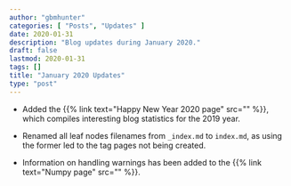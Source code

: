 ```yaml
---
author: "gbmhunter"
categories: [ "Posts", "Updates" ]
date: 2020-01-31
description: "Blog updates during January 2020."
draft: false
lastmod: 2020-01-31
tags: []
title: "January 2020 Updates"
type: "post"
---
```


* Added the {{% link text="Happy New Year 2020 page" src="" %}}, which compiles interesting blog statistics for the 2019 year.

* Renamed all leaf nodes filenames from `_index.md` to `index.md`, as using the former led to the tag pages not being created.

* Information on handling warnings has been added to the {{% link text="Numpy page" src="" %}}.
